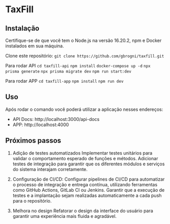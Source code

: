 # TaxFill

## Instalação

Certifique-se de que você tem o Node.js na versão 16.20.2, npm e Docker instalados em sua máquina.

Clone este repositório:
   `git clone https://github.com/gbrogni/taxfill.git`

Para rodar API
   `cd taxfill-api`
   `npm install`
   `docker-compose up -d`
   `npx prisma generate`
   `npx prisma migrate dev`
   `npm run start:dev`

Para rodar APP
   `cd taxfill-app`
   `npm install`
   `npm run dev`

## Uso

Após rodar o comando você poderá utilizar a aplicação nesses endereços:
   - API Docs: http://localhost:3000/api-docs
   - APP: http://localhost:4000

## Próximos passos

1. Adição de testes automatizados
 Implementar testes unitários para validar o comportamento esperado de funções e métodos.
 Adicionar testes de integração para garantir que os diferentes módulos e serviços do sistema interajam corretamente.

2. Configuração de CI/CD:
 Configurar pipelines de CI/CD para automatizar o processo de integração e entrega contínua, utilizando ferramentas como GitHub Actions, GitLab CI ou Jenkins.
 Garantir que a execução de testes e a implantação sejam realizadas automaticamente a cada push para o repositório.

3. Melhora no design
 Refatorar o design da interface do usuário para garantir uma experiência mais fluida e agradável.
